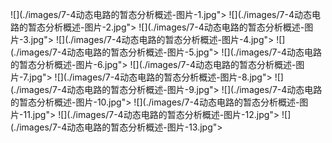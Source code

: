 ﻿![](./images/7-4动态电路的暂态分析概述-图片-1.jpg"></div>
![](./images/7-4动态电路的暂态分析概述-图片-2.jpg"></div>
![](./images/7-4动态电路的暂态分析概述-图片-3.jpg"></div>
![](./images/7-4动态电路的暂态分析概述-图片-4.jpg"></div>
![](./images/7-4动态电路的暂态分析概述-图片-5.jpg"></div>
![](./images/7-4动态电路的暂态分析概述-图片-6.jpg"></div>
![](./images/7-4动态电路的暂态分析概述-图片-7.jpg"></div>
![](./images/7-4动态电路的暂态分析概述-图片-8.jpg"></div>
![](./images/7-4动态电路的暂态分析概述-图片-9.jpg"></div>
![](./images/7-4动态电路的暂态分析概述-图片-10.jpg"></div>
![](./images/7-4动态电路的暂态分析概述-图片-11.jpg"></div>
![](./images/7-4动态电路的暂态分析概述-图片-12.jpg"></div>
![](./images/7-4动态电路的暂态分析概述-图片-13.jpg"></div>
